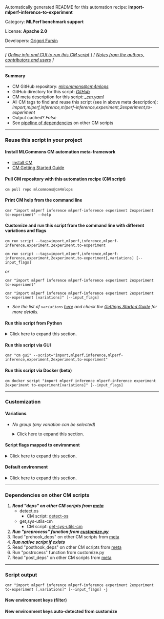 Automatically generated README for this automation recipe: **import-mlperf-inference-to-experiment**

Category: **MLPerf benchmark support**

License: **Apache 2.0**

Developers: [Grigori Fursin](https://cKnowledge.org/gfursin)

---
*[ [Online info and GUI to run this CM script](https://access.cknowledge.org/playground/?action=scripts&name=import-mlperf-inference-to-experiment,72099fa962ea499c) ] [ [Notes from the authors, contributors and users](README-extra.md) ]*

---
#### Summary

* CM GitHub repository: *[mlcommons@cm4mlops](https://github.com/mlcommons/cm4mlops/tree/dev)*
* GitHub directory for this script: *[GitHub](https://github.com/mlcommons/cm4mlops/tree/dev/script/import-mlperf-inference-to-experiment)*
* CM meta description for this script: *[_cm.yaml](_cm.yaml)*
* All CM tags to find and reuse this script (see in above meta description): *import,mlperf,inference,mlperf-inference,experiment,2experiment,to-experiment*
* Output cached? *False*
* See [pipeline of dependencies](#dependencies-on-other-cm-scripts) on other CM scripts


---
### Reuse this script in your project

#### Install MLCommons CM automation meta-framework

* [Install CM](https://access.cknowledge.org/playground/?action=install)
* [CM Getting Started Guide](https://github.com/mlcommons/ck/blob/master/docs/getting-started.md)

#### Pull CM repository with this automation recipe (CM script)

```cm pull repo mlcommons@cm4mlops```

#### Print CM help from the command line

````cmr "import mlperf inference mlperf-inference experiment 2experiment to-experiment" --help````

#### Customize and run this script from the command line with different variations and flags

`cm run script --tags=import,mlperf,inference,mlperf-inference,experiment,2experiment,to-experiment`

`cm run script --tags=import,mlperf,inference,mlperf-inference,experiment,2experiment,to-experiment[,variations] [--input_flags]`

*or*

`cmr "import mlperf inference mlperf-inference experiment 2experiment to-experiment"`

`cmr "import mlperf inference mlperf-inference experiment 2experiment to-experiment [variations]" [--input_flags]`


* *See the list of `variations` [here](#variations) and check the [Gettings Started Guide](https://github.com/mlcommons/ck/blob/dev/docs/getting-started.md) for more details.*

#### Run this script from Python

<details>
<summary>Click here to expand this section.</summary>

```python

import cmind

r = cmind.access({'action':'run'
                  'automation':'script',
                  'tags':'import,mlperf,inference,mlperf-inference,experiment,2experiment,to-experiment'
                  'out':'con',
                  ...
                  (other input keys for this script)
                  ...
                 })

if r['return']>0:
    print (r['error'])

```

</details>


#### Run this script via GUI

```cmr "cm gui" --script="import,mlperf,inference,mlperf-inference,experiment,2experiment,to-experiment"```

#### Run this script via Docker (beta)

`cm docker script "import mlperf inference mlperf-inference experiment 2experiment to-experiment[variations]" [--input_flags]`

___
### Customization


#### Variations

  * *No group (any variation can be selected)*
    <details>
    <summary>Click here to expand this section.</summary>

    * `_skip_checker`
      - Environment variables:
        - *CM_SKIP_SUBMISSION_CHECKER*: `True`
      - Workflow:

    </details>


#### Script flags mapped to environment
<details>
<summary>Click here to expand this section.</summary>

* `--submitter=value`  &rarr;  `CM_MLPERF_SUBMITTER=value`
* `--target_repo=value`  &rarr;  `CM_IMPORT_MLPERF_INFERENCE_TARGET_REPO=value`

**Above CLI flags can be used in the Python CM API as follows:**

```python
r=cm.access({... , "submitter":...}
```

</details>

#### Default environment

<details>
<summary>Click here to expand this section.</summary>

These keys can be updated via `--env.KEY=VALUE` or `env` dictionary in `@input.json` or using script flags.


</details>

___
### Dependencies on other CM scripts


  1. ***Read "deps" on other CM scripts from [meta](https://github.com/mlcommons/cm4mlops/tree/dev/script/import-mlperf-inference-to-experiment/_cm.yaml)***
     * detect,os
       - CM script: [detect-os](https://github.com/mlcommons/cm4mlops/tree/master/script/detect-os)
     * get,sys-utils-cm
       - CM script: [get-sys-utils-cm](https://github.com/mlcommons/cm4mlops/tree/master/script/get-sys-utils-cm)
  1. ***Run "preprocess" function from [customize.py](https://github.com/mlcommons/cm4mlops/tree/dev/script/import-mlperf-inference-to-experiment/customize.py)***
  1. Read "prehook_deps" on other CM scripts from [meta](https://github.com/mlcommons/cm4mlops/tree/dev/script/import-mlperf-inference-to-experiment/_cm.yaml)
  1. ***Run native script if exists***
  1. Read "posthook_deps" on other CM scripts from [meta](https://github.com/mlcommons/cm4mlops/tree/dev/script/import-mlperf-inference-to-experiment/_cm.yaml)
  1. Run "postrocess" function from customize.py
  1. Read "post_deps" on other CM scripts from [meta](https://github.com/mlcommons/cm4mlops/tree/dev/script/import-mlperf-inference-to-experiment/_cm.yaml)

___
### Script output
`cmr "import mlperf inference mlperf-inference experiment 2experiment to-experiment [,variations]" [--input_flags] -j`
#### New environment keys (filter)

#### New environment keys auto-detected from customize
